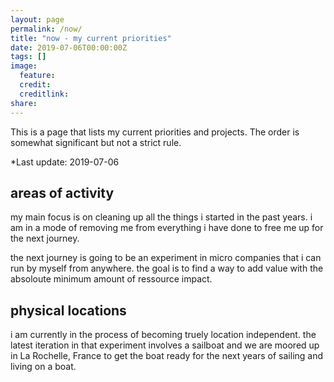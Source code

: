 ```yaml
---
layout: page
permalink: /now/
title: "now - my current priorities"
date: 2019-07-06T00:00:00Z
tags: []
image:
  feature: 
  credit: 
  creditlink: 
share: 
---
```


This is a page that lists my current priorities and projects. The order
is somewhat significant but not a strict rule. 

*Last update: 2019-07-06


areas of activity
-----------------

my main focus is on cleaning up all the things i started in the past years. i
am in a mode of removing me from everything i have done to free me up for the
next journey.

the next journey is going to be an experiment in micro companies that i can run
by myself from anywhere. the goal is to find a way to add value with the
absoloute minimum amount of ressource impact.

physical locations
------------------

i am currently in the process of becoming truely location independent. the
latest iteration in that experiment involves a sailboat and we are moored up in
La Rochelle, France to get the boat ready for the next years of sailing and
living on a boat.
